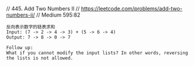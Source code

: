 // 445. Add Two Numbers II
// https://leetcode.com/problems/add-two-numbers-ii/
// Medium  595:82

```
反向表示数字的链表求和
Input: (7 -> 2 -> 4 -> 3) + (5 -> 6 -> 4)
Output: 7 -> 8 -> 0 -> 7

Follow up:
What if you cannot modify the input lists? In other words, reversing the lists is not allowed.

```